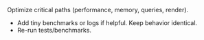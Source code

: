 Optimize critical paths (performance, memory, queries, render).
- Add tiny benchmarks or logs if helpful. Keep behavior identical.
- Re-run tests/benchmarks.
